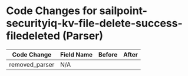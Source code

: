 # Code Changes for sailpoint-securityiq-kv-file-delete-success-filedeleted (Parser)

| Code Change | Field Name | Before | After |
|-------------|------------|--------|-------|
| removed_parser | N/A |  |  |